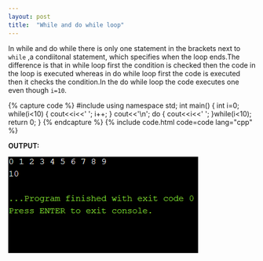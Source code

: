 ```yaml
---
layout: post
title:  "While and do while loop"
---
```


In while and do while there is only one statement in the brackets next to `while` ,a condiitonal statement, which specifies when the loop ends.The difference is that in while loop first the condition is checked then the code in the loop is executed whereas in do while loop first the code is executed then it checks the condition.In the do while loop the code executes one even though `i=10`.

{% capture code %}
#include<iostream>
using namespace std;
int main()
{
    int i=0;
    while(i<10)
    {
        cout<<i<<' ';
        i++;
    }
    cout<<'\n';
    do
    {
        cout<<i<<' ';
    }while(i<10);
    return 0;
}
{% endcapture %}
{% include code.html code=code lang="cpp" %}

**OUTPUT:**

![output](/assets/While-and-do-while-loop.png)
